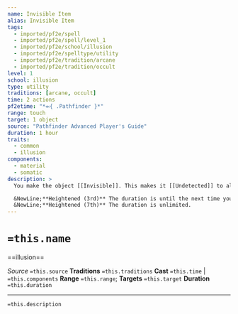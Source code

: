 ```yaml
---
name: Invisible Item
alias: Invisible Item
tags:
  - imported/pf2e/spell
  - imported/pf2e/spell/level_1
  - imported/pf2e/school/illusion
  - imported/pf2e/spelltype/utility
  - imported/pf2e/tradition/arcane
  - imported/pf2e/tradition/occult
level: 1
school: illusion
type: utility
traditions: [arcane, occult]
time: 2 actions
pf2etime: "*⬺{ .Pathfinder }*"
range: touch
target: 1 object
source: "Pathfinder Advanced Player's Guide"
duration: 1 hour
traits:
  - common
  - illusion
components:
  - material
  - somatic
description: >
  You make the object [[Invisible]]. This makes it [[Undetected]] to all creatures, though the creatures can attempt to find the target, making it [[Hidden]] to them instead if they succeed. If the item is used as part of a hostile action, the spell ends after that hostile action is completed. Making a weapon invisible typically doesn't give any advantage to the attack, except that an invisible thrown weapon or piece of ammunition can be used for an attack without necessarily giving information about the attacker's hiding place unless the weapon returns to the attacker.

  &NewLine;**Heightened (3rd)** The duration is until the next time you make your daily preparations.
  &NewLine;**Heightened (7th)** The duration is unlimited.
---
```

# `=this.name`
==illusion==

*Source* `=this.source`
**Traditions** `=this.traditions`
**Cast** `=this.time` | `=this.components`
**Range** `=this.range`; **Targets** `=this.target`
**Duration** `=this.duration`

***
`=this.description`